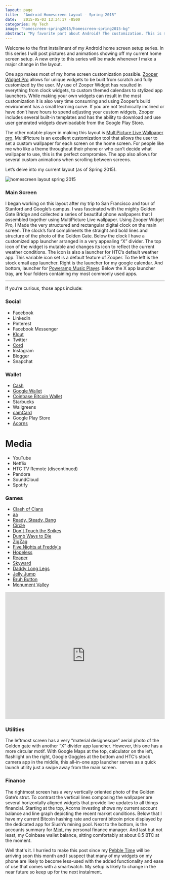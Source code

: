 ```yaml
---
layout: page
title:  "Android Homescreen Layout - Spring 2015"
date:   2015-05-03 13:34:17 -0500
categories: My Tech
image: "homescreen-spring2015/homescreen-spring2015-bg"
abstract: "My favorite part about Android? The customization. This is my home screen design and layout."
---
```

Welcome to the first installment of my Android home screen setup series. In this series I will post pictures and animations showing off my current home screen setup. A new entry to this series will be made whenever I make a major change in the layout.

One app makes most of my home screen customization possible. [Zooper Widget Pro](https://play.google.com/store/apps/details?id=org.zooper.zwpro&hl=en) allows for unique widgets to be built from scratch and fully customized by the user. My use of Zooper Widget has resulted in everything from clock widgets, to custom themed calendars to stylized app launchers. While making your own widgets can result in the most customization it is also very time consuming and using Zooper’s build environment has a small learning curve. If you are not technically inclined or have don’t have hours to spend adjusting your custom widgets, Zooper includes several built-in templates and has the ability to download and use user generated widgets downloadable from the Google Play Store.

The other notable player in making this layout is [MultiPicture Live Wallpaper pro](https://play.google.com/store/apps/details?id=org.tamanegi.wallpaper.multipicture&hl=en). MultiPicture is an excellent customization tool that allows the user to set a custom wallpaper for each screen on the home screen. For people like me who like a theme throughout their phone or who can’t decide what wallpaper to use, this is the perfect compromise. The app also allows for several custom animations when scrolling between screens.

Let’s delve into my current layout (as of Spring 2015).

![homescreen layout spring 2015](../../../../img/homescreen-spring2015/screens.jpg)

### Main Screen

I began working on this layout after my trip to San Francisco and tour of Stanford and Google’s campus. I was fascinated with the mighty Golden Gate Bridge and collected a series of beautiful phone wallpapers that I assembled together using MultiPicture Live wallpaper. Using Zooper Widget Pro, I Made the very structured and rectangular digital clock on the main screen. The clock’s font compliments the straight and bold lines and structure of the photo of the Golden Gate. Below the clock I have a customized app launcher arranged in a very appealing “X” divider. The top icon of the widget is mutable and changes its icon to reflect the current weather conditions. The icon is also a launcher for HTC’s default weather app. This variable icon set is a default feature of Zooper. To the left is the stock email app launcher. Right is the launcher for my google calendar. And bottom, launcher for [Poweramp Music Player](https://play.google.com/store/apps/details?id=com.maxmpz.audioplayer&hl=en). Below the X app launcher tray, are four folders containing my most commonly used apps.

* * *

If you’re curious, those apps include:

<div class="row">

<div class="col-md-6 col-sm-6">

### Social

*   Facebook
*   Linkedin
*   Pinterest
*   Facebook Messenger
*   [Klout](https://play.google.com/store/apps/details?id=com.klout.android.moose&hl=en)
*   Twitter
*   [Cord](https://play.google.com/store/apps/details?id=cordproject.cord&hl=en)
*   Instagram
*   Blogger
*   Snapchat

</div>

<div class="col-md-6 col-sm-6">

### Wallet

*   [Cash](https://play.google.com/store/apps/details?id=com.squareup.cash&hl=en)
*   [Google Wallet](https://play.google.com/store/apps/details?id=com.google.android.apps.walletnfcrel&hl=en)
*   [Coinbase Bitcoin Wallet](https://play.google.com/store/apps/details?id=com.coinbase.android&hl=en)
*   Starbucks
*   Wallgreens
*   [camCard](https://play.google.com/store/apps/details?id=com.intsig.BCRLite&hl=en)
*   Google Play Store
*   [Acorns](https://play.google.com/store/apps/details?id=com.acorns.android&hl=en)

</div>

</div>

<div class="row">

<div class="col-md-6 col-sm-6">

# Media

*   YouTube
*   Netflix
*   HTC TV Remote (discontinued)
*   Pandora
*   SoundCloud
*   Spotify


### Games

*   [Clash of Clans](https://play.google.com/store/apps/details?id=com.supercell.clashofclans&hl=en)
*   [aa](https://play.google.com/store/apps/details?id=com.aa.generaladaptiveapps&hl=en)
*   [Ready, Steady, Bang](https://play.google.com/store/apps/details?id=com.noodlecake.rsb&hl=en)
*   [Circle](https://play.google.com/store/apps/details?id=com.ketchapp.circle&hl=en)
*   [Don't Touch the Spikes](https://play.google.com/store/apps/details?id=com.ketchapp.donttouchthespikes&hl=en)
*   [Dumb Ways to Die](https://play.google.com/store/apps/details?id=air.au.com.metro.DumbWaysToDie&hl=en)
*   [ZigZag](https://play.google.com/store/apps/details?id=com.ketchapp.zigzaggame&hl=en)
*   [Five Nights at Freddy's](https://play.google.com/store/apps/details?id=com.scottgames.fnaf2demo&hl=en)
*   [Hopeless](https://play.google.com/store/apps/details?id=com.upopa.hopeless&hl=en)
*   [Reaper](https://play.google.com/store/apps/details?id=net.hexage.reaper&hl=en)
*   [Skyward](https://play.google.com/store/apps/details?id=com.ketchapp.skyward&hl=en)
*   [Daddy Long Legs](https://play.google.com/store/apps/details?id=com.setsnail.daddylonglegs&hl=en)
*   [Jelly Jump](https://play.google.com/store/apps/details?id=com.ketchapp.jellyjump&hl=en)
*   [Bruh Button](https://play.google.com/store/apps/details?id=com.headgraphix.bruh&hl=en)
*   [Monument Valley](https://play.google.com/store/apps/details?id=com.ustwo.monumentvalley&hl=en)


<iframe src="https://www.youtube.com/embed/Jaz6n3R-Xco" allowfullscreen="" width="100%" frameborder="0" height="400px"></iframe>

### Utilities

The leftmost screen has a very “material designesque” aerial photo of the Golden gate with another “X” divider app launcher. However, this one has a more circular motif. With Google Maps at the top, calculator on the left, flashlight on the right, Google Goggles at the bottom and HTC’s stock camera app in the middle, this all-in-one app launcher serves as a quick launch utility just a swipe away from the main screen.

### Finance

The rightmost screen has a very vertically oriented photo of the Golden Gate’s strut. To contrast the vertical lines composing the wallpaper are several horizontally aligned widgets that provide live updates to all things financial. Starting at the top, Acorns investing shows my current account balance and line graph depicting the recent market conditions. Below that I have my current Bitcoin hashing rate and current bitcoin price displayed by the dedicated app for Slush’s mining pool. Next to the bottom, is the accounts summary for [Mint](https://www.google.com/url?sa=t&rct=j&q=&esrc=s&source=web&cd=1&cad=rja&uact=8&ved=0CB8QFjAAahUKEwjXlsPlnejGAhUJTJIKHXGQAc0&url=https%3A%2F%2Fwww.mint.com%2F&ei=PCOsVdeIOomYyQTxoIboDA&usg=AFQjCNHUxdqmSU4XKXvO5VuBFuyERZ6f9w&sig2=1-8e1GfhcGcQXSuVvVmhyw&bvm=bv.98197061,d.aWw), my personal finance manager. And last but not least, my Coinbase wallet balance, sitting comfortably at about 0.5 BTC at the moment.

Well that's it. I hurried to make this post since my [Pebble Time](https://getpebble.com/pebble_time) will be arriving soon this month and I suspect that many of my widgets on my phone are likely to become less-used with the added functionality and ease of use that comes with a smartwatch. My setup is likely to change in the near future so keep up for the next instalment.
